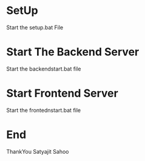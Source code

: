 # SetUp
Start the setup.bat File

# Start The Backend Server
Start the backendstart.bat file

# Start Frontend Server
Start the frontednstart.bat file 

# End
ThankYou
Satyajit Sahoo